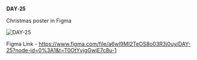 𝐃𝐀𝐘-𝟐𝟓

Christmas poster in Figma

![DAY-25](https://user-images.githubusercontent.com/85480387/209448072-5214b7f7-b5d2-44e3-ba25-dd402fc956d3.jpg)

Figma Link - https://www.figma.com/file/a6wl9MI2TeOS8o03R3i0uy/DAY-25?node-id=0%3A1&t=T0OtYvjgGwjE7c8u-1
